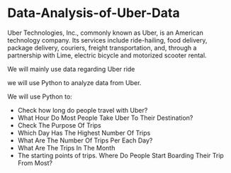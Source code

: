 # Data-Analysis-of-Uber-Data

Uber Technologies, Inc., commonly known as Uber, is an American technology company. Its services include ride-hailing, food delivery, package delivery, couriers, freight transportation, and, through a partnership with Lime, electric bicycle and motorized scooter rental.

We will mainly use data regarding Uber ride

we will use Python to analyze data from Uber.

We will use Python to:

- Check how long do people travel with Uber?
- What Hour Do Most People Take Uber To Their Destination?
- Check The Purpose Of Trips
- Which Day Has The Highest Number Of Trips
- What Are The Number Of Trips Per Each Day?
- What Are The Trips In The Month
- The starting points of trips. Where Do People Start Boarding Their Trip From Most?
